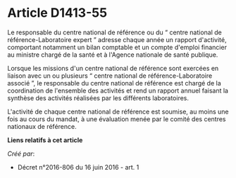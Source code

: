 # Article D1413-55

Le responsable du centre national de référence ou du “ centre national de référence-Laboratoire expert ” adresse chaque année
un rapport d'activité, comportant notamment un bilan comptable et un compte d'emploi financier au ministre chargé de la santé
et à l'Agence nationale de santé publique. 

Lorsque les missions d'un centre national de référence sont exercées en liaison avec un ou plusieurs “ centre national de
référence-Laboratoire associé ”, le responsable du centre national de référence est chargé de la coordination de l'ensemble
des activités et rend un rapport annuel faisant la synthèse des activités réalisées par les différents laboratoires. 

L'activité de chaque centre national de référence est soumise, au moins une fois au cours du mandat, à une évaluation menée
par le comité des centres nationaux de référence.

**Liens relatifs à cet article**

_Créé par_:

  - Décret n°2016-806 du 16 juin 2016 - art. 1
